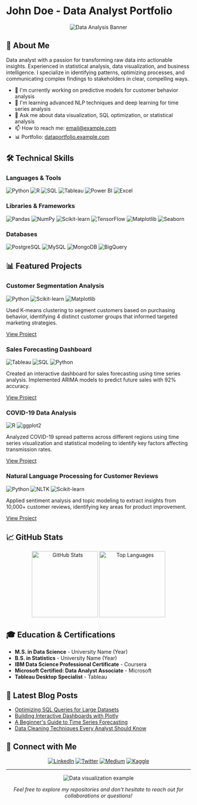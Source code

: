 # John Doe - Data Analyst Portfolio

<div align="center">
  <img src="/api/placeholder/900/300" alt="Data Analysis Banner">
</div>

## 👋 About Me

Data analyst with a passion for transforming raw data into actionable insights. Experienced in statistical analysis, data visualization, and business intelligence. I specialize in identifying patterns, optimizing processes, and communicating complex findings to stakeholders in clear, compelling ways.

- 🔭 I'm currently working on predictive models for customer behavior analysis
- 🌱 I'm learning advanced NLP techniques and deep learning for time series analysis
- 💬 Ask me about data visualization, SQL optimization, or statistical analysis
- 📫 How to reach me: [email@example.com](mailto:email@example.com)
- 📊 Portfolio: [dataportfolio.example.com](https://dataportfolio.example.com)

## 🛠️ Technical Skills

### Languages & Tools
![Python](https://img.shields.io/badge/-Python-3776AB?style=flat&logo=python&logoColor=white)
![R](https://img.shields.io/badge/-R-276DC3?style=flat&logo=r&logoColor=white)
![SQL](https://img.shields.io/badge/-SQL-4479A1?style=flat&logo=MySQL&logoColor=white)
![Tableau](https://img.shields.io/badge/-Tableau-E97627?style=flat&logo=Tableau&logoColor=white)
![Power BI](https://img.shields.io/badge/-Power%20BI-F2C811?style=flat&logo=Power-BI&logoColor=black)
![Excel](https://img.shields.io/badge/-Excel-217346?style=flat&logo=Microsoft-Excel&logoColor=white)

### Libraries & Frameworks
![Pandas](https://img.shields.io/badge/-Pandas-150458?style=flat&logo=pandas&logoColor=white)
![NumPy](https://img.shields.io/badge/-NumPy-013243?style=flat&logo=numpy&logoColor=white)
![Scikit-learn](https://img.shields.io/badge/-Scikit--learn-F7931E?style=flat&logo=scikit-learn&logoColor=white)
![TensorFlow](https://img.shields.io/badge/-TensorFlow-FF6F00?style=flat&logo=TensorFlow&logoColor=white)
![Matplotlib](https://img.shields.io/badge/-Matplotlib-11557c?style=flat)
![Seaborn](https://img.shields.io/badge/-Seaborn-3776AB?style=flat)

### Databases
![PostgreSQL](https://img.shields.io/badge/-PostgreSQL-336791?style=flat&logo=PostgreSQL&logoColor=white)
![MySQL](https://img.shields.io/badge/-MySQL-4479A1?style=flat&logo=MySQL&logoColor=white)
![MongoDB](https://img.shields.io/badge/-MongoDB-47A248?style=flat&logo=MongoDB&logoColor=white)
![BigQuery](https://img.shields.io/badge/-BigQuery-4285F4?style=flat&logo=Google-Cloud&logoColor=white)

## 📊 Featured Projects

### Customer Segmentation Analysis
![Python](https://img.shields.io/badge/-Python-3776AB?style=flat&logo=python&logoColor=white)
![Scikit-learn](https://img.shields.io/badge/-Scikit--learn-F7931E?style=flat&logo=scikit-learn&logoColor=white)
![Matplotlib](https://img.shields.io/badge/-Matplotlib-11557c?style=flat)

Used K-means clustering to segment customers based on purchasing behavior, identifying 4 distinct customer groups that informed targeted marketing strategies.

[View Project](https://github.com/username/customer-segmentation)

### Sales Forecasting Dashboard
![Tableau](https://img.shields.io/badge/-Tableau-E97627?style=flat&logo=Tableau&logoColor=white)
![SQL](https://img.shields.io/badge/-SQL-4479A1?style=flat&logo=MySQL&logoColor=white)
![Python](https://img.shields.io/badge/-Python-3776AB?style=flat&logo=python&logoColor=white)

Created an interactive dashboard for sales forecasting using time series analysis. Implemented ARIMA models to predict future sales with 92% accuracy.

[View Project](https://github.com/username/sales-forecast)

### COVID-19 Data Analysis
![R](https://img.shields.io/badge/-R-276DC3?style=flat&logo=r&logoColor=white)
![ggplot2](https://img.shields.io/badge/-ggplot2-276DC3?style=flat)

Analyzed COVID-19 spread patterns across different regions using time series visualization and statistical modeling to identify key factors affecting transmission rates.

[View Project](https://github.com/username/covid-analysis)

### Natural Language Processing for Customer Reviews
![Python](https://img.shields.io/badge/-Python-3776AB?style=flat&logo=python&logoColor=white)
![NLTK](https://img.shields.io/badge/-NLTK-3776AB?style=flat)
![Scikit-learn](https://img.shields.io/badge/-Scikit--learn-F7931E?style=flat&logo=scikit-learn&logoColor=white)

Applied sentiment analysis and topic modeling to extract insights from 10,000+ customer reviews, identifying key areas for product improvement.

[View Project](https://github.com/username/nlp-reviews)

## 📈 GitHub Stats

<div align="center">
  <img height="180em" src="/api/placeholder/400/200" alt="GitHub Stats" />
  <img height="180em" src="/api/placeholder/400/200" alt="Top Languages" />
</div>

## 🎓 Education & Certifications

- **M.S. in Data Science** - University Name (Year)
- **B.S. in Statistics** - University Name (Year)
- **IBM Data Science Professional Certificate** - Coursera
- **Microsoft Certified: Data Analyst Associate** - Microsoft
- **Tableau Desktop Specialist** - Tableau

## 📝 Latest Blog Posts

<!-- BLOG-POST-LIST:START -->
- [Optimizing SQL Queries for Large Datasets](https://yourblog.com/sql-optimization)
- [Building Interactive Dashboards with Plotly](https://yourblog.com/interactive-dashboards)
- [A Beginner's Guide to Time Series Forecasting](https://yourblog.com/time-series-guide)
- [Data Cleaning Techniques Every Analyst Should Know](https://yourblog.com/data-cleaning)
<!-- BLOG-POST-LIST:END -->

## 🤝 Connect with Me

<div align="center">
  <a href="https://linkedin.com/in/yourusername"><img src="/api/placeholder/32/32" alt="LinkedIn"></a>
  <a href="https://twitter.com/yourusername"><img src="/api/placeholder/32/32" alt="Twitter"></a>
  <a href="https://medium.com/@yourusername"><img src="/api/placeholder/32/32" alt="Medium"></a>
  <a href="https://kaggle.com/yourusername"><img src="/api/placeholder/32/32" alt="Kaggle"></a>
</div>

---

<div align="center">
  <img src="/api/placeholder/820/200" alt="Data visualization example">
  <p><i>Feel free to explore my repositories and don't hesitate to reach out for collaborations or questions!</i></p>
</div>
